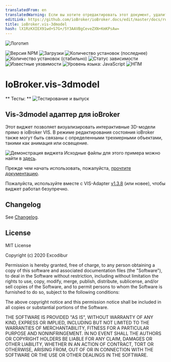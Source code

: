 ```yaml
---
translatedFrom: en
translatedWarning: Если вы хотите отредактировать этот документ, удалите поле «translatedFrom», в противном случае этот документ будет снова автоматически переведен
editLink: https://github.com/ioBroker/ioBroker.docs/edit/master/docs/ru/adapterref/iobroker.vis-3dmodel/README.md
title: ioBroker.vis-3dmodel
hash: lX1RzKXIEX91wd+S7G+/5Y3AAVBgCeveZXN+KmKPsAw=
---
```

![Логотип](../../../en/adapterref/iobroker.vis-3dmodel/admin/vis-3dmodel.png)

![Версия NPM](http://img.shields.io/npm/v/iobroker.vis-3dmodel.svg)
![Загрузки](https://img.shields.io/npm/dm/iobroker.vis-3dmodel.svg)
![Количество установок (последнее)](http://iobroker.live/badges/vis-3dmodel-installed.svg)
![Количество установок (стабильно)](http://iobroker.live/badges/vis-3dmodel-stable.svg)
![Статус зависимости](https://img.shields.io/david/Excodibur/iobroker.vis-3dmodel.svg)
![Известные уязвимости](https://snyk.io/test/github/Excodibur/ioBroker.vis-3dmodel/badge.svg)
![Уровень языка: JavaScript](https://img.shields.io/lgtm/grade/javascript/g/Excodibur/ioBroker.vis-3dmodel.svg?logo=lgtm&logoWidth=18)
![НПМ](https://nodei.co/npm/iobroker.vis-3dmodel.png?downloads=true)

# IoBroker.vis-3dmodel
** Тесты: ** ![Тестирование и выпуск](https://github.com/Excodibur/ioBroker.vis-3dmodel/workflows/Test%20and%20Release/badge.svg)

## Vis-3dmodel адаптер для ioBroker
Этот виджет позволяет визуализировать интерактивные 3D-модели прямо в ioBroker VIS. В режиме редактирования состояния ioBroker также могут быть связаны с определенными трехмерными объектами, такими как анимация или освещение.

![Демонстрация виджета](doc/media/clips/3dmodel_demo.gif) Исходные файлы для этого примера можно найти в [здесь](../../../en/adapterref/iobroker.vis-3dmodel/examples/house).

Прежде чем начать использовать, пожалуйста, [прочтите документацию](https://excodibur.github.io/ioBroker.vis-3dmodel/latest/index.html).

Пожалуйста, используйте вместе с VIS-Adapter [v1.3.8](https://github.com/ioBroker/ioBroker.vis/tree/v1.3.8) (или новее), чтобы виджет работал безупречно.

## Changelog
See [Changelog](https://github.com/Excodibur/ioBroker.vis-3dmodel/blob/master/CHANGELOG.md).

## License
MIT License

Copyright (c) 2020 Excodibur

Permission is hereby granted, free of charge, to any person obtaining a copy
of this software and associated documentation files (the "Software"), to deal
in the Software without restriction, including without limitation the rights
to use, copy, modify, merge, publish, distribute, sublicense, and/or sell
copies of the Software, and to permit persons to whom the Software is
furnished to do so, subject to the following conditions:

The above copyright notice and this permission notice shall be included in all
copies or substantial portions of the Software.

THE SOFTWARE IS PROVIDED "AS IS", WITHOUT WARRANTY OF ANY KIND, EXPRESS OR
IMPLIED, INCLUDING BUT NOT LIMITED TO THE WARRANTIES OF MERCHANTABILITY,
FITNESS FOR A PARTICULAR PURPOSE AND NONINFRINGEMENT. IN NO EVENT SHALL THE
AUTHORS OR COPYRIGHT HOLDERS BE LIABLE FOR ANY CLAIM, DAMAGES OR OTHER
LIABILITY, WHETHER IN AN ACTION OF CONTRACT, TORT OR OTHERWISE, ARISING FROM,
OUT OF OR IN CONNECTION WITH THE SOFTWARE OR THE USE OR OTHER DEALINGS IN THE
SOFTWARE.
